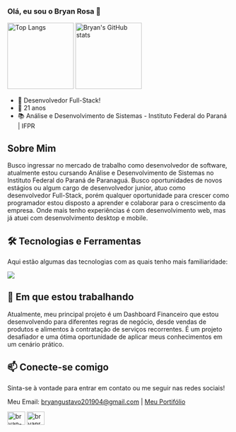 ### Olá, eu sou o Bryan Rosa 👋

<p align="left"> 
  <img alt="Top Langs" height="150px" src="https://github-readme-stats.vercel.app/api/top-langs/?username=Bryan-014&layout=compact&theme=dracula" />
  <img alt="Bryan's GitHub stats" height="150px" src="https://github-readme-stats.vercel.app/api?username=bryan-014&show_icons=true&theme=dracula" />
</p>

- 🚀 Desenvolvedor Full-Stack!
- 🌱 21 anos
- 📚 Análise e Desenvolvimento de Sistemas - Instituto Federal do Paraná | IFPR

## Sobre Mim

Busco ingressar no mercado de trabalho como desenvolvedor de software, atualmente estou cursando Análise e Desenvolvimento de Sistemas no Instituto Federal do Paraná de Paranaguá. Busco oportunidades de novos estágios ou algum cargo de desenvolvedor junior, atuo como desenvolvedor Full-Stack, porém qualquer oportunidade para crescer como programador estou disposto a aprender e colaborar para o crescimento da empresa. Onde mais tenho experiências é com desenvolvimento web, mas já atuei com desenvolvimento desktop e mobile.

## 🛠️ Tecnologias e Ferramentas

Aqui estão algumas das tecnologias com as quais tenho mais familiaridade:

<p align="left">
  <a href="https://skillicons.dev">
    <img src="https://skillicons.dev/icons?i=php,laravel,bootstrap,java,mysql,git,cs" />
  </a>
</p>

## 🔭 Em que estou trabalhando

Atualmente, meu principal projeto é um Dashboard Financeiro que estou desenvolvendo para diferentes regras de negócio, desde vendas de produtos e alimentos à contratação de serviços recorrentes. É um projeto desafiador e uma ótima oportunidade de aplicar meus conhecimentos em um cenário prático.

## 📫 Conecte-se comigo

Sinta-se à vontade para entrar em contato ou me seguir nas redes sociais!

Meu Email: bryangustavo201904@gmail.com | [Meu Portifólio](https://weros.tech/bryan/)
<p align="left">
<a href="https://linkedin.com/in/bryan-rosa-da-silveira" target="blank"><img align="center" src="https://raw.githubusercontent.com/rahuldkjain/github-profile-readme-generator/master/src/images/icons/Social/linked-in-alt.svg" alt="bryan-rosa" height="30" width="40" /></a>
<a href="https://instagram.com/bryan_rosa41" target="blank"><img align="center" src="https://raw.githubusercontent.com/rahuldkjain/github-profile-readme-generator/master/src/images/icons/Social/instagram.svg" alt="bryanrosa" height="30" width="40" /></a>
